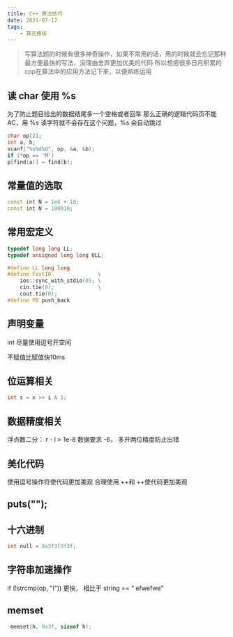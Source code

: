 ```yaml
---
title: C++ 算法技巧
date: 2021-07-17
tags:
    - 算法模板
---
```


> 写算法题的时候有很多神奇操作，如果不常用的话，用的时候就会忘记那种最方便最快的写法，没理由舍弃更加优美的代码
> 所以想把很多日月积累的cpp在算法中的应用方法记下来，以便熟练运用

## 读 char 使用 %s

为了防止题目给出的数据结尾多一个空格或者回车
那么正确的逻辑代码页不能 AC，用 %s 读字符就不会存在这个问题，%s 会自动跳过

``` cpp
char op[2];
int a, b;
scanf("%s%d%d", op, &a, &b);
if (*op == 'M')
p[find(a)] = find(b);
```

## 常量值的选取

``` cpp
const int N = 1e6 + 10;
const int N = 100010;
```

## 常用宏定义

``` cpp
typedef long long LL;
typedef unsigned long long ULL;

#define LL long long
#define FastIO               \
    ios::sync_with_stdio(0); \
    cin.tie(0);              \
    cout.tie(0);
#define PB push_back
```

## 声明变量

int 尽量使用逗号开空间

不赋值比赋值快10ms

## 位运算相关

``` cpp 
int s = x >> i & 1;
```

## 数据精度相关

浮点数二分： r - l > 1e-8 数据要求 -6， 多开两位精度防止出错

## 美化代码

使用逗号操作符使代码更加美观
合理使用 ++和 ++使代码更加美观

## puts("");

## 十六进制

``` cpp 
int null = 0x3f3f3f3f;
```

## 字符串加速操作

if (!strcmp(op, "I")) 更快， 相比于 string == “  efwefwe”

## memset

``` cpp 
 memset(h, 0x3f, sizeof h);
```

